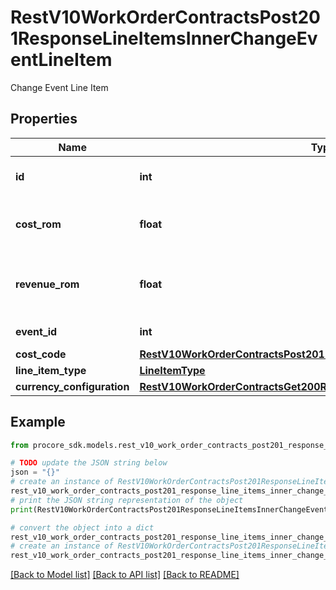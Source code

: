 # RestV10WorkOrderContractsPost201ResponseLineItemsInnerChangeEventLineItem

Change Event Line Item

## Properties

Name | Type | Description | Notes
------------ | ------------- | ------------- | -------------
**id** | **int** | Change Event Line Item ID | [optional] 
**cost_rom** | **float** | Change Event Line Item Cost ROM | [optional] 
**revenue_rom** | **float** | Change Event Line Item Revenue ROM | [optional] 
**event_id** | **int** | Change Event ID | [optional] 
**cost_code** | [**RestV10WorkOrderContractsPost201ResponseLineItemsInnerCostCode**](RestV10WorkOrderContractsPost201ResponseLineItemsInnerCostCode.md) |  | [optional] 
**line_item_type** | [**LineItemType**](LineItemType.md) |  | [optional] 
**currency_configuration** | [**RestV10WorkOrderContractsGet200ResponseInnerCurrencyConfiguration**](RestV10WorkOrderContractsGet200ResponseInnerCurrencyConfiguration.md) |  | [optional] 

## Example

```python
from procore_sdk.models.rest_v10_work_order_contracts_post201_response_line_items_inner_change_event_line_item import RestV10WorkOrderContractsPost201ResponseLineItemsInnerChangeEventLineItem

# TODO update the JSON string below
json = "{}"
# create an instance of RestV10WorkOrderContractsPost201ResponseLineItemsInnerChangeEventLineItem from a JSON string
rest_v10_work_order_contracts_post201_response_line_items_inner_change_event_line_item_instance = RestV10WorkOrderContractsPost201ResponseLineItemsInnerChangeEventLineItem.from_json(json)
# print the JSON string representation of the object
print(RestV10WorkOrderContractsPost201ResponseLineItemsInnerChangeEventLineItem.to_json())

# convert the object into a dict
rest_v10_work_order_contracts_post201_response_line_items_inner_change_event_line_item_dict = rest_v10_work_order_contracts_post201_response_line_items_inner_change_event_line_item_instance.to_dict()
# create an instance of RestV10WorkOrderContractsPost201ResponseLineItemsInnerChangeEventLineItem from a dict
rest_v10_work_order_contracts_post201_response_line_items_inner_change_event_line_item_from_dict = RestV10WorkOrderContractsPost201ResponseLineItemsInnerChangeEventLineItem.from_dict(rest_v10_work_order_contracts_post201_response_line_items_inner_change_event_line_item_dict)
```
[[Back to Model list]](../README.md#documentation-for-models) [[Back to API list]](../README.md#documentation-for-api-endpoints) [[Back to README]](../README.md)


